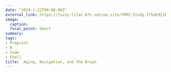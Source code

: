 ```yaml
---
date: “2024-1-22T00:00:00Z"
external_link: https://fuzzy-lilac-67c.notion.site/fMRI-Study-1fbdb923bdcb4a10b56c8c686c2389de
image:
  caption:
  focal_point: Smart
summary: 
tags:
- Preprint
- R
- Code
- Shell
title:  Aging, Navigation, and the Brain
---
```

